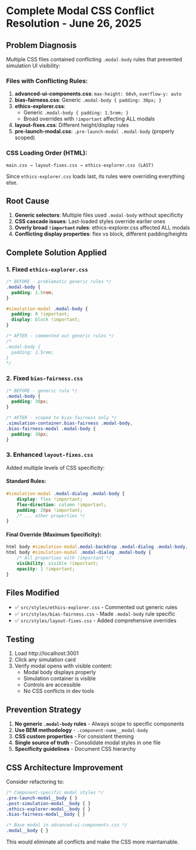 # Complete Modal CSS Conflict Resolution - June 26, 2025

## Problem Diagnosis
Multiple CSS files contained conflicting `.modal-body` rules that prevented simulation UI visibility:

### Files with Conflicting Rules:
1. **advanced-ui-components.css**: `max-height: 60vh`, `overflow-y: auto`
2. **bias-fairness.css**: Generic `.modal-body { padding: 30px; }`
3. **ethics-explorer.css**: 
   - Generic `.modal-body { padding: 1.5rem; }`
   - Broad overrides with `!important` affecting ALL modals
4. **layout-fixes.css**: Different height/display rules
5. **pre-launch-modal.css**: `.pre-launch-modal .modal-body` (properly scoped)

### CSS Loading Order (HTML):
```
main.css → layout-fixes.css → ethics-explorer.css (LAST)
```

Since `ethics-explorer.css` loads last, its rules were overriding everything else.

## Root Cause
1. **Generic selectors**: Multiple files used `.modal-body` without specificity
2. **CSS cascade issues**: Last-loaded styles override earlier ones
3. **Overly broad `!important` rules**: ethics-explorer.css affected ALL modals
4. **Conflicting display properties**: flex vs block, different padding/heights

## Complete Solution Applied

### 1. Fixed `ethics-explorer.css`
```css
/* BEFORE - problematic generic rules */
.modal-body {
  padding: 1.5rem;
}

#simulation-modal .modal-body {
  padding: 0 !important;
  display: block !important;
}

/* AFTER - commented out generic rules */
/*
.modal-body {
  padding: 1.5rem;
}
*/
```

### 2. Fixed `bias-fairness.css`
```css
/* BEFORE - generic rule */
.modal-body {
  padding: 30px;
}

/* AFTER - scoped to bias-fairness only */
.simulation-container.bias-fairness .modal-body,
.bias-fairness-modal .modal-body {
  padding: 30px;
}
```

### 3. Enhanced `layout-fixes.css`
Added multiple levels of CSS specificity:

#### Standard Rules:
```css
#simulation-modal .modal-dialog .modal-body {
    display: flex !important;
    flex-direction: column !important;
    padding: 20px !important;
    /* ... other properties */
}
```

#### Final Override (Maximum Specificity):
```css
html body #simulation-modal.modal-backdrop .modal-dialog .modal-body,
html body #simulation-modal .modal-dialog .modal-body {
    /* All properties with !important */
    visibility: visible !important;
    opacity: 1 !important;
}
```

## Files Modified
- ✅ `src/styles/ethics-explorer.css` - Commented out generic rules
- ✅ `src/styles/bias-fairness.css` - Made `.modal-body` rule specific
- ✅ `src/styles/layout-fixes.css` - Added comprehensive overrides

## Testing
1. Load http://localhost:3001
2. Click any simulation card
3. Verify modal opens with visible content:
   - Modal body displays properly
   - Simulation container is visible
   - Controls are accessible
   - No CSS conflicts in dev tools

## Prevention Strategy
1. **No generic `.modal-body` rules** - Always scope to specific components
2. **Use BEM methodology** - `.component-name__modal-body`
3. **CSS custom properties** - For consistent theming
4. **Single source of truth** - Consolidate modal styles in one file
5. **Specificity guidelines** - Document CSS hierarchy

## CSS Architecture Improvement
Consider refactoring to:
```css
/* Component-specific modal styles */
.pre-launch-modal__body { }
.post-simulation-modal__body { }
.ethics-explorer-modal__body { }
.bias-fairness-modal__body { }

/* Base modal in advanced-ui-components.css */
.modal__body { }
```

This would eliminate all conflicts and make the CSS more maintainable.
